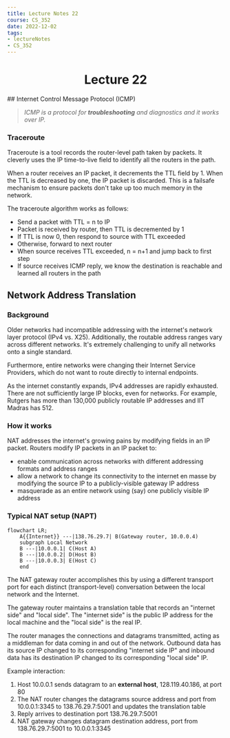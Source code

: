 ```yaml
---
title: Lecture Notes 22
course: CS_352
date: 2022-12-02
tags: 
- lectureNotes
- CS_352
---
```


<center><h1>Lecture 22</h1></center>
## Internet Control Message Protocol (ICMP)

>*ICMP is a protocol for **troubleshooting** and diagnostics and it works over IP.*

### Traceroute
Traceroute is a tool records the router-level path taken by packets. It cleverly uses the IP time-to-live field to identify all the routers in the path.

When a router receives an IP packet, it decrements the TTL field by 1. When the TTL is decreased by one, the IP packet is discarded. This is a failsafe mechanism to ensure packets don't take up too much memory in the network. 

The traceroute algorithm works as follows:
- Send a packet with TTL = n to IP
- Packet is received by router, then TTL is decremented by 1
- If TTL is now 0, then respond to source with TTL exceeded
- Otherwise, forward to next router
- When source receives TTL exceeded, n = n+1 and jump back to first step
- If source receives ICMP reply, we know the destination is reachable and learned all routers in  the path

## Network Address Translation

### Background
Older networks had incompatible addressing with the internet's network layer protocol (IPv4 vs. X25). Additionally, the routable address ranges vary across different networks. It's extremely challenging to unify all networks onto a single standard.

Furthermore, entire networks were changing their Internet Service Providers, which do not want to route directly to internal endpoints.

As the internet constantly expands, IPv4 addresses are rapidly exhausted. There are not sufficiently large IP blocks, even for networks. For example, Rutgers has more than 130,000 publicly routable IP addresses and IIT Madras has 512.

### How it works
NAT addresses the internet's growing pains by modifying fields in an IP packet.
Routers modify IP packets in an IP packet to:
- enable communication across networks with different addressing formats and address ranges
- allow a network to change its connectivity to the internet en masse by modifying the source IP to a publicly-visible gateway IP address
- masquerade as an entire network using (say) one publicly visible IP address

### Typical NAT setup (NAPT)

```mermaid
flowchart LR;
	A{{Internet}} ---|138.76.29.7| B(Gateway router, 10.0.0.4)
	subgraph Local Network 
	B ---|10.0.0.1| C(Host A)
	B ---|10.0.0.2| D(Host B)
	B ---|10.0.0.3| E(Host C)
	end
```

The NAT gateway router accomplishes this by using a different transport port for each distinct (transport-level) conversation between the local network and the Internet.

The gateway router maintains a translation table that records an "internet side" and "local side". The "internet side" is the public IP address for the local machine and the "local side" is the real IP.

The router manages the connections and datagrams transmitted, acting as a middleman for data coming in and out of the network. Outbound data has its source IP changed to its corresponding "internet side IP" and inbound data has its destination IP changed to its corresponding "local side" IP.

Example interaction:
1. Host 10.0.0.1 sends datagram to an **external host**, 128.119.40.186, at port 80
2. The NAT router changes the datagrams source address and port from 10.0.0.1:3345 to 138.76.29.7:5001 and updates the translation table
3. Reply arrives to destination port 138.76.29.7:5001
4. NAT gateway changes datagram destination address, port from 138.76.29.7:5001 to 10.0.0.1:3345




